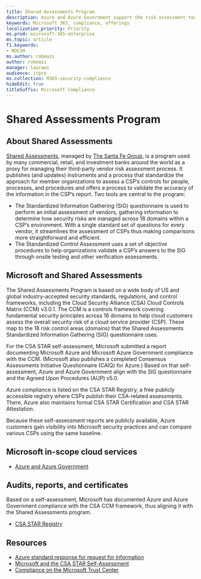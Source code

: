```yaml
---
title: Shared Assessments Program
description: Azure and Azure Government support the risk assessment tools of the Shared Assessments program based on their CSA STAR self-assessment.
keywords: Microsoft 365, compliance, offerings
localization_priority: Priority
ms.prod: microsoft-365-enterprise
ms.topic: article
f1.keywords:
- NOCSH
ms.author: robmazz
author: robmazz
manager: laurawi
audience: itpro
ms.collection: M365-security-compliance
hideEdit: true
titleSuffix: Microsoft Compliance
---
```


# Shared Assessments Program

## About Shared Assessments

[Shared Assessments](https://sharedassessments.org/), managed by [The Santa Fe Group](https://www.santa-fe-group.com/), is a program used by many commercial, retail, and investment banks around the world as a proxy for managing their third-party vendor risk assessment process. It publishes (and updates) instruments and a process that standardize the approach for member organizations to assess a CSP’s controls for people, processes, and procedures and offers a process to validate the accuracy of the information in the CSP’s report. Two tools are central to the program:

- The Standardized Information Gathering (SIG) questionnaire is used to perform an initial assessment of vendors, gathering information to determine how security risks are managed across 18 domains within a CSP’s environment. With a single standard set of questions for every vendor, it streamlines the assessment of CSPs thus making comparisons more straightforward and efficient.
- The Standardized Control Assessment uses a set of objective procedures to help organizations validate a CSP’s answers to the SIG through onsite testing and other verification assessments.

## Microsoft and Shared Assessments

The Shared Assessments Program is based on a wide body of US and global industry-accepted security standards, regulations, and control frameworks, including the Cloud Security Alliance (CSA) Cloud Controls Matrix (CCM) v3.0.1. The CCM is a controls framework covering fundamental security principles across 16 domains to help cloud customers assess the overall security risk of a cloud service provider (CSP). These map to the 18 risk control areas (domains) that the Shared Assessments Standardized Information Gathering (SIG) questionnaire uses.

For the CSA STAR self-assessment, Microsoft submitted a report documenting Microsoft Azure and Microsoft Azure Government compliance with the CCM. (Microsoft also publishes a completed Consensus Assessments Initiative Questionnaire (CAIQ) for Azure.) Based on that self-assessment, Azure and Azure Government align with the SIG questionnaire and the Agreed Upon Procedures (AUP) v5.0.

Azure compliance is listed on the CSA STAR Registry, a free publicly accessible registry where CSPs publish their CSA-related assessments. There, Azure also maintains formal CSA STAR Certification and CSA STAR Attestation.

Because these self-assessment reports are publicly available, Azure customers gain visibility into Microsoft security practices and can compare various CSPs using the same baseline.

## Microsoft in-scope cloud services

- [Azure and Azure Government](https://aka.ms/AzureCompliance)

## Audits, reports, and certificates

Based on a self-assessment, Microsoft has documented Azure and Azure Government compliance with the CSA CCM framework, thus aligning it with the Shared Assessments program.

- [CSA STAR Registry](https://aka.ms/Azure_STAR)

## Resources

- [Azure standard response for request for information](https://gallery.technet.microsoft.com/Azure-Standard-Response-to-5de19cb6)
- [Microsoft and the CSA STAR Self-Assessment](offering-csa-star-self-assessment.md)
- [Compliance on the Microsoft Trust Center](https://www.microsoft.com/trust-center/compliance/compliance-overview)
